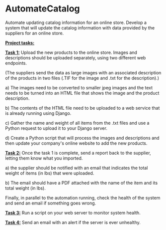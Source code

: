 # AutomateCatalog
Automate updating catalog information for an online store. Develop a system that will update the catalog information with data provided by the suppliers for an online store.

<ins>**Project tasks:**</ins>


<ins>**Task 1:**</ins>  Upload the new products to the online store. Images and descriptions should be uploaded separately, using two different web endpoints.

(The suppliers send the data as large images with an associated description of the       products in two files (.TIF for the image and .txt for the description).)
  
   a)  The images need to be converted to smaller jpeg images and the text needs to be turned into an HTML file that shows the image and the product description. 
  
   b)  The contents of the HTML file need to be uploaded to a web service that is already running using Django. 
  
   c)  Gather the name and weight of all items from the .txt files and use a Python request to upload it to your Django server.
  
  d)  Create a Python script that will process the images and descriptions and then update your company's online website to add the new products.

<ins>**Task 2:**</ins> Once the task 1 is complete, send a report back to the supplier, letting them know what you imported.

   a)   the supplier should be notified with an email that indicates the total weight of items (in lbs) that were uploaded. 
   
   b) The email should have a PDF attached with the name of the item and its total weight (in lbs). 

Finally, in parallel to the automation running, check the health of the system and send an email if something goes wrong. 

<ins>**Task 3:**</ins> Run a script on your web server to monitor system health.

<ins>**Task 4:**</ins> Send an email with an alert if the server is ever unhealthy.

